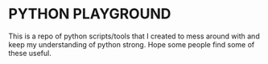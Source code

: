 # PYTHON PLAYGROUND 

This is a repo of python scripts/tools 
that I created to mess around with and keep my understanding of python 
strong. Hope some people find some of these useful. 



